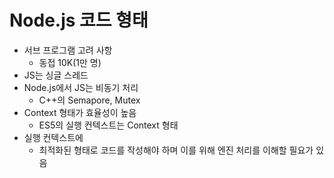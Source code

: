 # Node.js 코드 형태

- 서브 프로그램 고려 사항
  - 동접 10K(1만 명)
- JS는 싱글 스레드
- Node.js에서 JS는 비동기 처리
  - C++의 Semapore, Mutex
- Context 형태가 효율성이 높음
  - ES5의 실행 컨텍스트는 Context 형태
- 실행 컨텍스트에
  - 최적화된 형태로 코드를 작성해야 하며 이를 위해 엔진 처리를 이해할 필요가 있음
